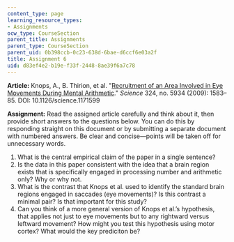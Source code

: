 ```yaml
---
content_type: page
learning_resource_types:
- Assignments
ocw_type: CourseSection
parent_title: Assignments
parent_type: CourseSection
parent_uid: 0b398ccb-0c23-638d-6bae-d6ccf6e03a2f
title: Assignment 6
uid: d83ef4e2-b19e-f33f-2448-8ae39f6a7c78
---
```


**Article:** Knops, A., B. Thirion, et al. "[Recruitment of an Area Involved in Eye Movements During Mental Arithmetic](https://doi.org/10.1126/science.1171599)." _Science_ 324, no. 5934 (2009): 1583–85. DOI: 10.1126/science.1171599

**Assignment:** Read the assigned article carefully and think about it, then provide short answers to the questions below. You can do this by responding straight on this document or by submitting a separate document with numbered answers. Be clear and concise—points will be taken off for unnecessary words.

1.  What is the central empirical claim of the paper in a single sentence?
2.  Is the data in this paper consistent with the idea that a brain region exists that is specifically engaged in processing number and arithmetic only? Why or why not.
3.  What is the contrast that Knops et al. used to identify the standard brain regions engaged in saccades (eye movements)? Is this contrast a minimal pair? Is that important for this study?
4.  Can you think of a more general version of Knops et al.’s hypothesis, that applies not just to eye movements but to any rightward versus leftward movement? How might you test this hypothesis using motor cortex? What would the key prediciton be?